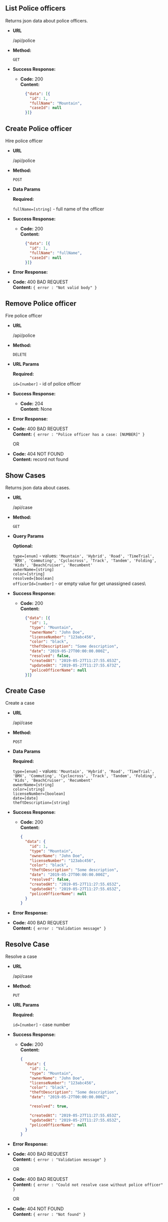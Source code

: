 ## **List Police officers**
  Returns json data about police officers.

* **URL**

  /api/police

* **Method:**

  `GET`

* **Success Response:**

  * **Code:** 200 <br />
    **Content:** 
    ```json
      {"data": [{
        "id": 1,
        "fullName": "Mountain",
        "caseId": null
      }]}


## **Create Police officer**
   Hire police officer
   
* **URL**
  
  /api/police
  
* **Method:**

  `POST`

* **Data Params**

  **Required:**
  
  `fullName=[string]` - full name of the officer
  
* **Success Response:**

  * **Code:** 200 <br />
    **Content:** 
    ```json
      {"data": [{
        "id": 1,
        "fullName": "fullName",
        "caseId": null 
      }]}
    ```
 
* **Error Response:**

 * **Code:** 400 BAD REQUEST <br />
   **Content:** `{ error : "Not valid body" }`


## **Remove Police officer**
  
  Fire police officer
  
* **URL**
  
  /api/police
  
* **Method:**

  `DELETE`
  
* **URL Params** 

  **Required:**
  
  `id=[number]` - id of police officer

* **Success Response:**

  * **Code:** 204 <br />
    **Content:** None
    
* **Error Response:**

 * **Code:** 400 BAD REQUEST <br />
   **Content:** `{ error : "Police officer has a case: [NUMBER]" }`

   OR
 
 * **Code:** 404 NOT FOUND <br />
   **Content:** record not found

**Show Cases**
----
  Returns json data about cases.

* **URL**

  /api/case

* **Method:**

  `GET`

* **Query Params**
  
  **Optional:**

  `type=[enum]` -  values: `'Mountain', 'Hybrid', 'Road', 'TimeTrial', 'BMX', 'Commuting', 'Cyclocross', 'Track', 'Tandem', 'Folding', 'Kids', 'BeachCruiser', 'Recumbent'` \
  `ownerName=[string]` \
  `color=[string]` \
  `resolved=[boolean]` \
  `officerId=[number]` - or empty value for get unassigned cases\

* **Success Response:**

  * **Code:** 200 <br />
    **Content:** 
    ```json
      {"data": [{
        "id": 1,
        "type": "Mountain",
        "ownerName": "John Doe",
        "licenseNumber": "123abc456",
        "color": "black",
        "theftDescription": "Some description",
        "date": "2019-05-27T00:00:00.000Z",
        "resolved": false,
        "createdAt": "2019-05-27T11:27:55.653Z",
        "updatedAt": "2019-05-27T11:27:55.673Z",
        "policeOfficerName": null
      }]}
    ```


## **Create Case**
   
  Create a case
  
* **URL**
  
  /api/case
  
* **Method:**

  `POST`

* **Data Params**

  **Required:**
  
  `type=[enum]` -  values: `'Mountain', 'Hybrid', 'Road', 'TimeTrial', 'BMX', 'Commuting', 'Cyclocross', 'Track', 'Tandem', 'Folding', 'Kids', 'BeachCruiser', 'Recumbent'` \
  `ownerName=[string]` \
  `color=[string]` \
  `licenseNumber=[boolean]` \
  `date=[date]` \
  `theftDescription=[string]` 
  
* **Success Response:**

  * **Code:** 200 <br />
    **Content:** 
    ```json
    {
      "data": {
        "id": 1,
        "type": "Mountain",
        "ownerName": "John Doe",
        "licenseNumber": "123abc456",
        "color": "black",
        "theftDescription": "Some description",
        "date": "2019-05-27T00:00:00.000Z",
        "resolved": false,
        "createdAt": "2019-05-27T11:27:55.653Z",
        "updatedAt": "2019-05-27T11:27:55.653Z",
        "policeOfficerName": null
      }
    }
    ```

* **Error Response:**

 * **Code:** 400 BAD REQUEST <br />
   **Content:** `{ error : "Validation message" }`

## **Resolve Case**
   Resolve a case
  
* **URL**
  
  /api/case
  
* **Method:**

  `PUT`
  
* **URL Params** 

  **Required:**

  `id=[number]` - case number

* **Success Response:**

  * **Code:** 200 <br />
    **Content:** 
    ```json
    {
      "data": {
        "id": 1,
        "type": "Mountain",
        "ownerName": "John Doe",
        "licenseNumber": "123abc456",
        "color": "black",
        "theftDescription": "Some description",
        "date": "2019-05-27T00:00:00.000Z",
    
        "resolved": true,
    
        "createdAt": "2019-05-27T11:27:55.653Z",
        "updatedAt": "2019-05-27T11:27:55.653Z",
        "policeOfficerName": null
      }
    }
    ```

* **Error Response:**

 * **Code:** 400 BAD REQUEST <br />
   **Content:** `{ error : "Validation message" }`
   
   OR
   
 * **Code:** 400 BAD REQUEST <br />
   **Content:** `{ error : "Could not resolve case without police officer" }`
   
   OR
   
 * **Code:** 404 NOT FOUND <br />
   **Content:** `{ error : "Not found" }`
